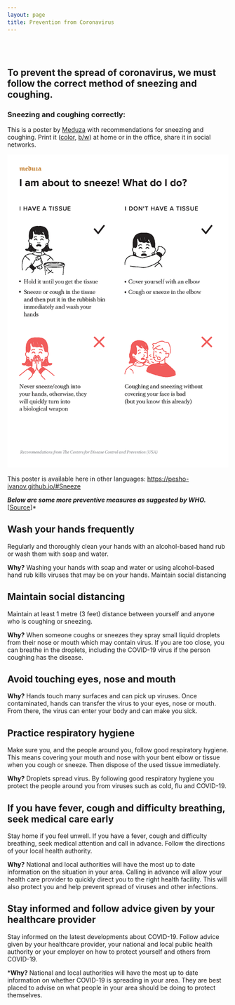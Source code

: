 ```yaml
---
layout: page
title: Prevention from Coronavirus
---
```


<br><br>
<h2>To prevent the spread of coronavirus, we must follow the correct method of sneezing and coughing.</h2>
<h3>Sneezing and coughing correctly:</h3>
<p>This is a poster by <a href="https://meduza.io/en">Meduza</a> with recommendations for sneezing and coughing. Print it (<a href="https://pesho-ivanov.github.io/sneeze/sneeze_print_en_color.pdf">color</a>, <a href="https://pesho-ivanov.github.io/sneeze/sneeze_print_en_bw.pdf">b/w</a>) at home or in the office, share it in social networks.</p>
<img src="/public/images/sneeze_print_en_color.png" alt="Poster with instructions on sneezing and coughing correctly"> 
<p>This poster is available here in other languages&colon; <a href="https://pesho-ivanov.github.io/#Sneeze">https://pesho-ivanov.github.io/#Sneeze</a></p>

***Below are some more preventive measures as suggested by WHO.*** [[Source](https://www.who.int/emergencies/diseases/novel-coronavirus-2019/advice-for-public)]*

## Wash your hands frequently

Regularly and thoroughly clean your hands with an alcohol-based hand rub or wash them with soap and water.

**Why?** Washing your hands with soap and water or using alcohol-based hand rub kills viruses that may be on your hands.
Maintain social distancing

## Maintain social distancing

Maintain at least 1 metre (3 feet) distance between yourself and anyone who is coughing or sneezing.

**Why?** When someone coughs or sneezes they spray small liquid droplets from their nose or mouth which may contain virus. If you are too close, you can breathe in the droplets, including the COVID-19 virus if the person coughing has the disease.


## Avoid touching eyes, nose and mouth

**Why?** Hands touch many surfaces and can pick up viruses. Once contaminated, hands can transfer the virus to your eyes, nose or mouth. From there, the virus can enter your body and can make you sick.

## Practice respiratory hygiene

Make sure you, and the people around you, follow good respiratory hygiene. This means covering your mouth and nose with your bent elbow or tissue when you cough or sneeze. Then dispose of the used tissue immediately.

**Why?** Droplets spread virus. By following good respiratory hygiene you protect the people around you from viruses such as cold, flu and COVID-19.

## If you have fever, cough and difficulty breathing, seek medical care early

Stay home if you feel unwell. If you have a fever, cough and difficulty breathing, seek medical attention and call in advance. Follow the directions of your local health authority.

**Why?** National and local authorities will have the most up to date information on the situation in your area. Calling in advance will allow your health care provider to quickly direct you to the right health facility. This will also protect you and help prevent spread of viruses and other infections.

## Stay informed and follow advice given by your healthcare provider

Stay informed on the latest developments about COVID-19. Follow advice given by your healthcare provider, your national and local public health authority or your employer on how to protect yourself and others from COVID-19.

***Why?** National and local authorities will have the most up to date information on whether COVID-19 is spreading in your area. They are best placed to advise on what people in your area should be doing to protect themselves.